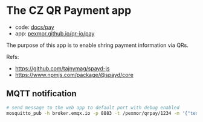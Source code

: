 # The CZ QR Payment app

- code: [docs/pay](docs/pay)
- app: [pexmor.github.io/qr-io/pay](https://pexmor.github.io/qr-io/pay)

The purpose of this app is to enable shring payment information via QRs.

Refs:

- <https://github.com/tajnymag/spayd-js>
- <https://www.npmjs.com/package/@spayd/core>

## MQTT notification

```bash
# send message to the web app to default port with debug enabled
mosquitto_pub -h broker.emqx.io -p 8883 -t /pexmor/qrpay/1234 -m '{"test":"me"}' -d
```

